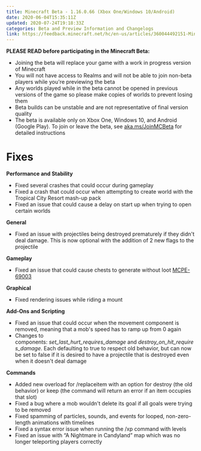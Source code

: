 ```yaml
---
title: Minecraft Beta - 1.16.0.66 (Xbox One/Windows 10/Android)
date: 2020-06-04T15:35:11Z
updated: 2020-07-24T19:18:33Z
categories: Beta and Preview Information and Changelogs
link: https://feedback.minecraft.net/hc/en-us/articles/360044492151-Minecraft-Beta-1-16-0-66-Xbox-One-Windows-10-Android-
---
```


**PLEASE READ before participating in the Minecraft Beta:**

- Joining the beta will replace your game with a work in progress version of Minecraft
- You will not have access to Realms and will not be able to join non-beta players while you're previewing the beta
- Any worlds played while in the beta cannot be opened in previous versions of the game so please make copies of worlds to prevent losing them
- Beta builds can be unstable and are not representative of final version quality
- The beta is available only on Xbox One, Windows 10, and Android (Google Play). To join or leave the beta, see [aka.ms/JoinMCBeta](https://aka.ms/JoinMCBeta) for detailed instructions

# Fixes

**Performance and Stability**

- Fixed several crashes that could occur during gameplay
- Fixed a crash that could occur when attempting to create world with the Tropical City Resort mash-up pack
- Fixed an issue that could cause a delay on start up when trying to open certain worlds

**General**

- Fixed an issue with projectiles being destroyed prematurely if they didn't deal damage. This is now optional with the addition of 2 new flags to the projectile 

**Gameplay**

- Fixed an issue that could cause chests to generate without loot [MCPE-69003](https://bugs.mojang.com/browse/MCPE-69003) 

**Graphical**

- Fixed rendering issues while riding a mount

**Add-Ons and Scripting**

- Fixed an issue that could occur when the movement component is removed, meaning that a mob's speed has to ramp up from 0 again
- Changes to components: *set_last_hurt_requires_damage* and *destroy_on_hit_requires_damage*. Each defaulting to true to respect old behavior, but can now be set to false if it is desired to have a projectile that is destroyed even when it doesn't deal damage

**Commands**

- Added new overload for /replaceitem with an option for destroy (the old behavior) or keep (the command will return an error if an item occupies that slot)
- Fixed a bug where a mob wouldn't delete its goal if all goals were trying to be removed
- Fixed spamming of particles, sounds, and events for looped, non-zero-length animations with timelines
- Fixed a syntax error issue when running the /xp command with levels
- Fixed an issue with “A Nightmare in Candyland” map which was no longer teleporting players correctly
